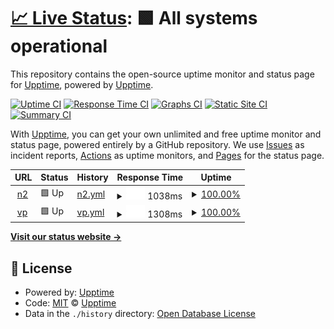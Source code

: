 # [📈 Live Status](https://demo.upptime.js.org): <!--live status--> **🟩 All systems operational**

This repository contains the open-source uptime monitor and status page for [Upptime](https://upptime.js.org), powered by [Upptime](https://github.com/upptime/upptime).

[![Uptime CI](https://github.com/upptime/upptime/workflows/Uptime%20CI/badge.svg)](https://github.com/upptime/upptime/actions?query=workflow%3A%22Uptime+CI%22)
[![Response Time CI](https://github.com/upptime/upptime/workflows/Response%20Time%20CI/badge.svg)](https://github.com/upptime/upptime/actions?query=workflow%3A%22Response+Time+CI%22)
[![Graphs CI](https://github.com/upptime/upptime/workflows/Graphs%20CI/badge.svg)](https://github.com/upptime/upptime/actions?query=workflow%3A%22Graphs+CI%22)
[![Static Site CI](https://github.com/upptime/upptime/workflows/Static%20Site%20CI/badge.svg)](https://github.com/upptime/upptime/actions?query=workflow%3A%22Static+Site+CI%22)
[![Summary CI](https://github.com/upptime/upptime/workflows/Summary%20CI/badge.svg)](https://github.com/upptime/upptime/actions?query=workflow%3A%22Summary+CI%22)

With [Upptime](https://upptime.js.org), you can get your own unlimited and free uptime monitor and status page, powered entirely by a GitHub repository. We use [Issues](https://github.com/upptime/upptime/issues) as incident reports, [Actions](https://github.com/upptime/upptime/actions) as uptime monitors, and [Pages](https://demo.upptime.js.org) for the status page.

<!--start: status pages-->
<!-- This summary is generated by Upptime (https://github.com/upptime/upptime) -->
<!-- Do not edit this manually, your changes will be overwritten -->
<!-- prettier-ignore -->
| URL | Status | History | Response Time | Uptime |
| --- | ------ | ------- | ------------- | ------ |
| <img alt="" src="https://icons.duckduckgo.com/ip3/nivelul2.ro.ico" height="13"> [n2](https://nivelul2.ro/) | 🟩 Up | [n2.yml](https://github.com/lixicus/upvpt/commits/HEAD/history/n2.yml) | <details><summary><img alt="Response time graph" src="./graphs/n2/response-time-week.png" height="20"> 1038ms</summary><br><a href="https://demo.upptime.js.org/history/n2"><img alt="Response time 1172" src="https://img.shields.io/endpoint?url=https%3A%2F%2Fraw.githubusercontent.com%2Flixicus%2Fupvpt%2FHEAD%2Fapi%2Fn2%2Fresponse-time.json"></a><br><a href="https://demo.upptime.js.org/history/n2"><img alt="24-hour response time 914" src="https://img.shields.io/endpoint?url=https%3A%2F%2Fraw.githubusercontent.com%2Flixicus%2Fupvpt%2FHEAD%2Fapi%2Fn2%2Fresponse-time-day.json"></a><br><a href="https://demo.upptime.js.org/history/n2"><img alt="7-day response time 1038" src="https://img.shields.io/endpoint?url=https%3A%2F%2Fraw.githubusercontent.com%2Flixicus%2Fupvpt%2FHEAD%2Fapi%2Fn2%2Fresponse-time-week.json"></a><br><a href="https://demo.upptime.js.org/history/n2"><img alt="30-day response time 1172" src="https://img.shields.io/endpoint?url=https%3A%2F%2Fraw.githubusercontent.com%2Flixicus%2Fupvpt%2FHEAD%2Fapi%2Fn2%2Fresponse-time-month.json"></a><br><a href="https://demo.upptime.js.org/history/n2"><img alt="1-year response time 1172" src="https://img.shields.io/endpoint?url=https%3A%2F%2Fraw.githubusercontent.com%2Flixicus%2Fupvpt%2FHEAD%2Fapi%2Fn2%2Fresponse-time-year.json"></a></details> | <details><summary><a href="https://demo.upptime.js.org/history/n2">100.00%</a></summary><a href="https://demo.upptime.js.org/history/n2"><img alt="All-time uptime 100.00%" src="https://img.shields.io/endpoint?url=https%3A%2F%2Fraw.githubusercontent.com%2Flixicus%2Fupvpt%2FHEAD%2Fapi%2Fn2%2Fuptime.json"></a><br><a href="https://demo.upptime.js.org/history/n2"><img alt="24-hour uptime 100.00%" src="https://img.shields.io/endpoint?url=https%3A%2F%2Fraw.githubusercontent.com%2Flixicus%2Fupvpt%2FHEAD%2Fapi%2Fn2%2Fuptime-day.json"></a><br><a href="https://demo.upptime.js.org/history/n2"><img alt="7-day uptime 100.00%" src="https://img.shields.io/endpoint?url=https%3A%2F%2Fraw.githubusercontent.com%2Flixicus%2Fupvpt%2FHEAD%2Fapi%2Fn2%2Fuptime-week.json"></a><br><a href="https://demo.upptime.js.org/history/n2"><img alt="30-day uptime 100.00%" src="https://img.shields.io/endpoint?url=https%3A%2F%2Fraw.githubusercontent.com%2Flixicus%2Fupvpt%2FHEAD%2Fapi%2Fn2%2Fuptime-month.json"></a><br><a href="https://demo.upptime.js.org/history/n2"><img alt="1-year uptime 100.00%" src="https://img.shields.io/endpoint?url=https%3A%2F%2Fraw.githubusercontent.com%2Flixicus%2Fupvpt%2FHEAD%2Fapi%2Fn2%2Fuptime-year.json"></a></details>
| <img alt="" src="https://icons.duckduckgo.com/ip3/vpet.ro.ico" height="13"> [vp](https://vpet.ro/) | 🟩 Up | [vp.yml](https://github.com/lixicus/upvpt/commits/HEAD/history/vp.yml) | <details><summary><img alt="Response time graph" src="./graphs/vp/response-time-week.png" height="20"> 1308ms</summary><br><a href="https://demo.upptime.js.org/history/vp"><img alt="Response time 1044" src="https://img.shields.io/endpoint?url=https%3A%2F%2Fraw.githubusercontent.com%2Flixicus%2Fupvpt%2FHEAD%2Fapi%2Fvp%2Fresponse-time.json"></a><br><a href="https://demo.upptime.js.org/history/vp"><img alt="24-hour response time 2243" src="https://img.shields.io/endpoint?url=https%3A%2F%2Fraw.githubusercontent.com%2Flixicus%2Fupvpt%2FHEAD%2Fapi%2Fvp%2Fresponse-time-day.json"></a><br><a href="https://demo.upptime.js.org/history/vp"><img alt="7-day response time 1308" src="https://img.shields.io/endpoint?url=https%3A%2F%2Fraw.githubusercontent.com%2Flixicus%2Fupvpt%2FHEAD%2Fapi%2Fvp%2Fresponse-time-week.json"></a><br><a href="https://demo.upptime.js.org/history/vp"><img alt="30-day response time 996" src="https://img.shields.io/endpoint?url=https%3A%2F%2Fraw.githubusercontent.com%2Flixicus%2Fupvpt%2FHEAD%2Fapi%2Fvp%2Fresponse-time-month.json"></a><br><a href="https://demo.upptime.js.org/history/vp"><img alt="1-year response time 1044" src="https://img.shields.io/endpoint?url=https%3A%2F%2Fraw.githubusercontent.com%2Flixicus%2Fupvpt%2FHEAD%2Fapi%2Fvp%2Fresponse-time-year.json"></a></details> | <details><summary><a href="https://demo.upptime.js.org/history/vp">100.00%</a></summary><a href="https://demo.upptime.js.org/history/vp"><img alt="All-time uptime 100.00%" src="https://img.shields.io/endpoint?url=https%3A%2F%2Fraw.githubusercontent.com%2Flixicus%2Fupvpt%2FHEAD%2Fapi%2Fvp%2Fuptime.json"></a><br><a href="https://demo.upptime.js.org/history/vp"><img alt="24-hour uptime 100.00%" src="https://img.shields.io/endpoint?url=https%3A%2F%2Fraw.githubusercontent.com%2Flixicus%2Fupvpt%2FHEAD%2Fapi%2Fvp%2Fuptime-day.json"></a><br><a href="https://demo.upptime.js.org/history/vp"><img alt="7-day uptime 100.00%" src="https://img.shields.io/endpoint?url=https%3A%2F%2Fraw.githubusercontent.com%2Flixicus%2Fupvpt%2FHEAD%2Fapi%2Fvp%2Fuptime-week.json"></a><br><a href="https://demo.upptime.js.org/history/vp"><img alt="30-day uptime 100.00%" src="https://img.shields.io/endpoint?url=https%3A%2F%2Fraw.githubusercontent.com%2Flixicus%2Fupvpt%2FHEAD%2Fapi%2Fvp%2Fuptime-month.json"></a><br><a href="https://demo.upptime.js.org/history/vp"><img alt="1-year uptime 100.00%" src="https://img.shields.io/endpoint?url=https%3A%2F%2Fraw.githubusercontent.com%2Flixicus%2Fupvpt%2FHEAD%2Fapi%2Fvp%2Fuptime-year.json"></a></details>

<!--end: status pages-->

[**Visit our status website →**](https://demo.upptime.js.org)

## 📄 License

- Powered by: [Upptime](https://github.com/upptime/upptime)
- Code: [MIT](./LICENSE) © [Upptime](https://upptime.js.org)
- Data in the `./history` directory: [Open Database License](https://opendatacommons.org/licenses/odbl/1-0/)
